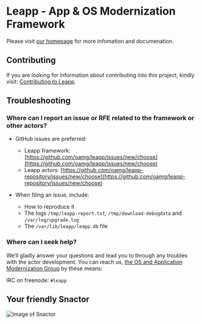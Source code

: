 # Leapp - App & OS Modernization Framework
Please visit [our homepage](https://oamg.github.io/leapp/)
for more infomation and documenation.

## Contributing
If you are looking for information about contributing into this project, kindly
visit: [Contributing to Leapp](CONTRIBUTING.rst).

## Troubleshooting

### Where can I report an issue or RFE related to the framework or other actors?
- GitHub issues are preferred:
  - Leapp framework: [https://github.com/oamg/leapp/issues/new/choose](https://github.com/oamg/leapp/issues/new/choose)
  - Leapp actors: [https://github.com/oamg/leapp-repository/issues/new/choose](https://github.com/oamg/leapp-repository/issues/new/choose)

- When filing an issue, include:
  - How to reproduce it
  - The logs `/tmp/leapp-report.txt`, `/tmp/download-debugdata` and `/var/log/upgrade.log`
  - The `/var/lib/leapp/leapp.db` file

### Where can I seek help?
We’ll gladly answer your questions and lead you to through any troubles with the
actor development. You can reach us, [the OS and Application Modernization Group](https://mojo.redhat.com/groups/os-app-modernization/)
by these means:

IRC on freenode: `#leapp`

## Your friendly Snactor
![Image of Snactor](docs/source/_static/images/snactor256.png)
